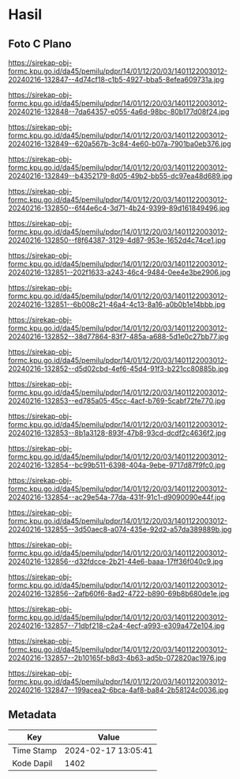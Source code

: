# Hasil

## Foto C Plano

https://sirekap-obj-formc.kpu.go.id/da45/pemilu/pdpr/14/01/12/20/03/1401122003012-20240216-132847--4d74cf18-c1b5-4927-bba5-8efea609731a.jpg

https://sirekap-obj-formc.kpu.go.id/da45/pemilu/pdpr/14/01/12/20/03/1401122003012-20240216-132848--7da64357-e055-4a6d-98bc-80b177d08f24.jpg

https://sirekap-obj-formc.kpu.go.id/da45/pemilu/pdpr/14/01/12/20/03/1401122003012-20240216-132849--620a567b-3c84-4e60-b07a-7901ba0eb376.jpg

https://sirekap-obj-formc.kpu.go.id/da45/pemilu/pdpr/14/01/12/20/03/1401122003012-20240216-132849--b4352179-8d05-49b2-bb55-dc97ea48d689.jpg

https://sirekap-obj-formc.kpu.go.id/da45/pemilu/pdpr/14/01/12/20/03/1401122003012-20240216-132850--6f44e6c4-3d71-4b24-9399-89d161849496.jpg

https://sirekap-obj-formc.kpu.go.id/da45/pemilu/pdpr/14/01/12/20/03/1401122003012-20240216-132850--f8f64387-3129-4d87-953e-1652d4c74ce1.jpg

https://sirekap-obj-formc.kpu.go.id/da45/pemilu/pdpr/14/01/12/20/03/1401122003012-20240216-132851--202f1633-a243-46c4-9484-0ee4e3be2906.jpg

https://sirekap-obj-formc.kpu.go.id/da45/pemilu/pdpr/14/01/12/20/03/1401122003012-20240216-132851--6b008c21-46a4-4c13-8a16-a0b0b1e14bbb.jpg

https://sirekap-obj-formc.kpu.go.id/da45/pemilu/pdpr/14/01/12/20/03/1401122003012-20240216-132852--38d77864-83f7-485a-a688-5d1e0c27bb77.jpg

https://sirekap-obj-formc.kpu.go.id/da45/pemilu/pdpr/14/01/12/20/03/1401122003012-20240216-132852--d5d02cbd-4ef6-45d4-91f3-b221cc80885b.jpg

https://sirekap-obj-formc.kpu.go.id/da45/pemilu/pdpr/14/01/12/20/03/1401122003012-20240216-132853--ed785a05-45cc-4acf-b769-5cabf72fe770.jpg

https://sirekap-obj-formc.kpu.go.id/da45/pemilu/pdpr/14/01/12/20/03/1401122003012-20240216-132853--8b1a3128-893f-47b8-93cd-dcdf2c4636f2.jpg

https://sirekap-obj-formc.kpu.go.id/da45/pemilu/pdpr/14/01/12/20/03/1401122003012-20240216-132854--bc99b511-6398-404a-9ebe-9717d87f9fc0.jpg

https://sirekap-obj-formc.kpu.go.id/da45/pemilu/pdpr/14/01/12/20/03/1401122003012-20240216-132854--ac29e54a-77da-431f-91c1-d9090090e44f.jpg

https://sirekap-obj-formc.kpu.go.id/da45/pemilu/pdpr/14/01/12/20/03/1401122003012-20240216-132855--3d50aec8-a074-435e-92d2-a57da389889b.jpg

https://sirekap-obj-formc.kpu.go.id/da45/pemilu/pdpr/14/01/12/20/03/1401122003012-20240216-132856--d32fdcce-2b21-44e6-baaa-17ff36f040c9.jpg

https://sirekap-obj-formc.kpu.go.id/da45/pemilu/pdpr/14/01/12/20/03/1401122003012-20240216-132856--2afb60f6-8ad2-4722-b890-69b8b680de1e.jpg

https://sirekap-obj-formc.kpu.go.id/da45/pemilu/pdpr/14/01/12/20/03/1401122003012-20240216-132857--71dbf218-c2a4-4ecf-a993-e309a472e104.jpg

https://sirekap-obj-formc.kpu.go.id/da45/pemilu/pdpr/14/01/12/20/03/1401122003012-20240216-132857--2b10165f-b8d3-4b63-ad5b-072820ac1976.jpg

https://sirekap-obj-formc.kpu.go.id/da45/pemilu/pdpr/14/01/12/20/03/1401122003012-20240216-132847--199acea2-6bca-4af8-ba84-2b58124c0036.jpg


## Metadata

| Key        | Value               |
| ---------- | ------------------- |
| Time Stamp | 2024-02-17 13:05:41 |
| Kode Dapil | 1402                |



